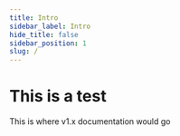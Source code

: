 ```yaml
---
title: Intro
sidebar_label: Intro
hide_title: false
sidebar_position: 1
slug: /
---
```


# This is a test

This is where v1.x documentation would go
